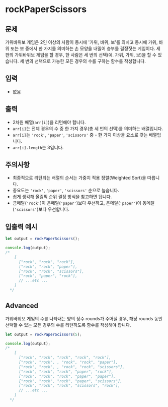rockPaperScissors
=================
## 문제

가위바위보 게임은 2인 이상의 사람이 동시에 '가위, 바위, 보'를 외치고 동시에 가위, 바위 또는 보 중에서 한 가지를 의미하는 손 모양을 내밀어 승부를 결정짓는 게임이다. 세 판의 가위바위보 게임을 할 경우, 한 사람은 세 번의 선택(예. 가위, 가위, 보)을 할 수 있습니다. 세 번의 선택으로 가능한 모든 경우의 수를 구하는 함수를 작성합니다.

## 입력

- 없음

## 출력


- 2차원 배열(`arr[i]`)을 리턴해야 합니다.
- `arr[i]`는 전체 경우의 수 중 한 가지 경우(총 세 번의 선택)를 의미하는 배열입니다.
- `arr[i]`는 `'rock'`, `'paper'`, `'scissors'` 중 - 한 가지 이상을 요소로 갖는 배열입니다.
- `arr[i].length`는 3입니다.

## 주의사항


- 최종적으로 리턴되는 배열의 순서는 가중치 적용 정렬(Weighted Sort)을 따릅니다.
- 중요도는 `'rock'`, `'paper'`, `'scissors'` 순으로 높습니다.
- 쉽게 생각해 올림픽 순위 결정 방식을 참고하면 됩니다.
- 금메달(`'rock'`)이 은메달(`'paper'`)보다 우선하고, 은메달(`'paper'`)이 동메달(`'scissors'`)보다 우선합니다.

## 입출력 예시

```javascript
let output = rockPaperScissors();

console.log(output);
/*
    [
      ["rock", "rock", "rock"],
      ["rock", "rock", "paper"],
      ["rock", "rock", "scissors"],
      ["rock", "paper", "rock"],
      // ...etc ...
    ]
  */
```
## Advanced

가위바위보 게임의 수를 나타내는 양의 정수 rounds가 주어질 경우, 해당 rounds 동안 선택할 수 있는 모든 경우의 수를 리턴하도록 함수를 작성해야 합니다.
```javascript
let output = rockPaperScissors(5);

console.log(output);
/*
    [
      ["rock", "rock", "rock", "rock", "rock"],
      ["rock", "rock", , "rock", "rock", "paper"],
      ["rock", "rock", , "rock", "rock", "scissors"],
      ["rock", "rock", "rock", "paper", "rock"],
      ["rock", "rock", "rock", "paper", "paper"],
      ["rock", "rock", "rock", "paper", "scissors"],
      ["rock", "rock", "rock", "scissors", "rock"],
      // ...etc ...
    ]
  */
```